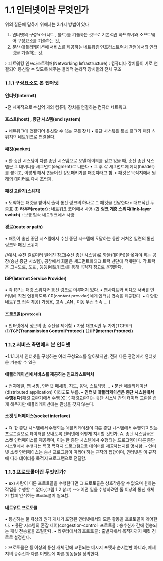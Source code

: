 # **1.1 인터넷이란 무엇인가**
위의 질문에 답하기 위해서는 2가지 방법이 있다
1. 인터넷의 구성요소(너트 , 볼트)를 기술하는 것으로 기본적인 하드웨어와 소프트웨어 구성요소를 기술하는 것,
2. 분산 애플리케이션에 서비스를 제공하는 네트워킹 인프라스트럭처 관점에서의 인터넷을 기술하는 것.

⁙네트워킹 인프라스트럭쳐(Networking Infrastructure) : 컴퓨터나 장치들이 서로 연결되어 통신할 수 있도록 해주는 물리적·논리적 장치들의 전체 구조






### 1.1.1 구성요소로 본 인터넷
#### 인터넷(Internet) 
•전 세계적으로 수십억 개의 컴퓨팅 장치를 연결하는 컴퓨터 네트워크




#### 호스트(host) , 종단 시스템(end system)
• 네트워크에 연결되어 통신할 수 있는 모든 장치
• 종단 시스템은 통신 링크와 패킷 스위치의 네트워크로 연결된다.




#### 패킷(packet)
• 한 종단 시스템이 다른 종단 시스템으로 보낼 데이터를 갖고 있을 때, 송신 종단 시스템은 그 데이터를 세그먼트(segment)로 나눈다
• 그 후 각 세그먼트에 헤더(header)를 붙이고, 이렇게 해서 만들어진 정보패키지를 패킷이라고 함.
• 패킷은 목적지에서 원래의 데이터로 다시 조립됨.



#### 패킷 교환기(스위치)
• 도착하는 패킷을 받아서 출력 통신 링크의 하나로 그 패킷을 전달한다
• 대표적인 두 종표
(1) **라우터(router)** : 네트워크 코어에서 사용
(2) **링크 계층 스위치(link-layer switch)** : 보통 접속 네트워크에서 사용



#### 경로(route or path)
• 패킷이 송신 종단 시스템에서 수신 종단 시스템에 도달하는 동안 거쳐온 일련의 통신링크와 패킷 스위치

//예시.
수천 킬로미터 떨어진 창고(수신 종단 시스템)로 화물(데이터)을 옮겨야 하는 공장(송신 종단 시스템), 공장에서 화물은 세그먼트화되고 트럭 선단에 적재된다. 각 트럭은 고속도로, 도로 , 등등(네트워크)를 통해 목적지 창고로 운행한다.



#### ISP(Internet Service Provider)
• 각 ISP는 패킷 스위치와 통신 링크로 이루어져 있다.
• 웹사이트와 비디오 서버를 인터넷에 직접 연결하도록 CP(content provider)에게 인터넷 접속을 제공한다.
• 다양한 네트워크 접속 제공( 가정용, 고속 LAN , 이동 무선 접속 ... )



#### 프로토콜(protocol)
• 인터넷에서 정보의 송.수신을 제어함
• 가장 대표적인 두 가지(TCP/IP)
(1)**TCP(Transmission Control Protocol)**
(2)**IP(Internet Protocol)** 



### 1.1.2 서비스 측면에서 본 인터넷
•1.1.1.에서 인터넷을 구성하는 여러 구성요소를 알아봤지만, 전혀 다른 관점에서 인터넷을 기술할 수 있음



#### 애플리케이션에 서비스를 제공하는 인프라스트럭처
• 전자메일, 웹 서핑, 인터넷 메세징, 지도, 음악, 스트리밍 ...
• 분산 애플리케이션(distributed application) 이라고도 부름.
• **인터넷 애플리케이션은 종단 시스템에서 수행된다**(패킷 교환기에서 수행 X)
⁙ 패킷교환기는 종단 시스템 간의 데이터 교환을 쉽게 해주지만 애플리케이션에는 관심을 갖지 않는다.



#### 소켓 인터페이스(socket interface)
• Q. 한 종단 시스템에서 수행되는 애플리케이션이 다른 종단 시스템에서 수행되고 있는 프로그램으로 데이터를 보내도록 인터넷에 어떻게 지시할 것인가.
  A. 종단 시스템들은 소켓 인터페이스를 제공하며, 이는 한 종단 시스템에서 수행되는 프로그램이 다른 종단 시스템에서 수행되는 특정 목적지 프로그램으로 데이터를 제공하는지를 명시함.
• 인터넷 소켓 인터페이스는 송신 프로그램이 따라야 하는 규칙의 집합이며, 인터넷은 이 규칙에 따라 데이터를 목적지 프로그램으로 전달함.



### 1.1.3 프로토콜이란 무엇인가?
• ex) 사람이 다른 프로토콜을 수행한다면 그 프로토콜은 상호작용할 수 없으며 원하는 작업을 수행할 수 없다,(그림 1.2 참고)
 --> 어떤 일을 수행하려면 둘 이상의 통신 개체가 함께 인식하는 프로토콜이 필요함.


 #### 네트워트 프로토콜
 • 통신하는 둘 이상의 원격 개체가 포함된 인터넷에서의 모든 활동을 프로토콜이 제어한다.
 • 종단 시스템의 혼잡 제어(congestion-control) 프로토콜 : 송수신자 간에 전송되는 패킷 전송률을 조절한다.
 • 라우터에서의 프로토콜 : 출발지에서 목적지까지 패킷 경로로 설정한다.

 ⁙프로토콜은 둥 이상의 통신 개체 간에 교환되는 메시지 포맷과 순서뿐만 아니라, 메세지의 송수신과 다른 이벤트에 따른 행동들을 정의한다.
